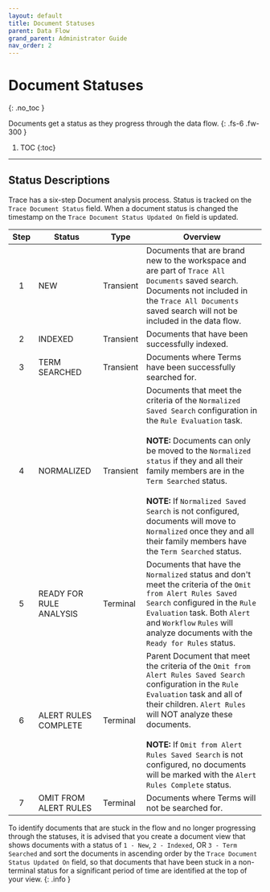 ```yaml
---
layout: default
title: Document Statuses
parent: Data Flow
grand_parent: Administrator Guide
nav_order: 2
---
```


# Document Statuses
{: .no_toc }


Documents get a status as they progress through the data flow.
{: .fs-6 .fw-300 }

1. TOC
{:toc}

---

## Status Descriptions
Trace has a six-step Document analysis process. Status is tracked on the `Trace Document Status` field. When a document status is changed the timestamp on the `Trace Document Status Updated On` field is updated.

| Step | Status                 |  Type        | Overview                                                    |
| :--: | ----------------------- |------------|------------------------------------------------------------ |
|  1   | NEW                     | Transient  | Documents that are brand new to the workspace and are part of `Trace All Documents` saved search. Documents not included in the `Trace All Documents` saved search will not be included in the data flow. |
|  2   | INDEXED                 | Transient  | Documents that have been successfully indexed. |
|  3   | TERM SEARCHED           | Transient  | Documents where Terms have been successfully searched for. |
|  4   | NORMALIZED              | Transient  | Documents that meet the criteria of the `Normalized Saved Search` configuration in the `Rule Evaluation` task. <br/><br/>**NOTE:** Documents can only be moved to the `Normalized status` if they and all their family members are in the `Term Searched` status.<br/><br/>**NOTE:** If `Normalized Saved Search` is not configured, documents will move to `Normalized` once they and all their family members have the `Term Searched` status. |
|  5   | READY FOR RULE ANALYSIS | Terminal   | Documents that have the `Normalized` status and don't meet the criteria of the `Omit from Alert Rules Saved Search` configured in the `Rule Evaluation` task. Both `Alert` and `Workflow` `Rules` will analyze documents with the `Ready for Rules` status. |
|  6   | ALERT RULES COMPLETE    | Terminal   |Parent Document that meet the criteria of the `Omit from Alert Rules Saved Search` configuration in the `Rule Evaluation` task and all of their children. `Alert Rules` will NOT analyze these documents. <br/><br/>**NOTE:** If ``Omit from Alert Rules Saved Search`` is not configured, no documents will be marked with the `Alert Rules Complete` status. |
|  7   | OMIT FROM ALERT RULES   | Terminal   | Documents where Terms will not be searched for. |

To identify documents that are stuck in the flow and no longer progressing through the statuses, it is advised that you create a document view that shows documents with a status of  `1 - New`, `2 - Indexed`, OR `3 - Term Searched` and sort the documents in ascending order by the `Trace Document Status Updated On` field, so that documents that have been stuck in a non-terminal status for a significant period of time are identified at the top of your view.
{: .info }
